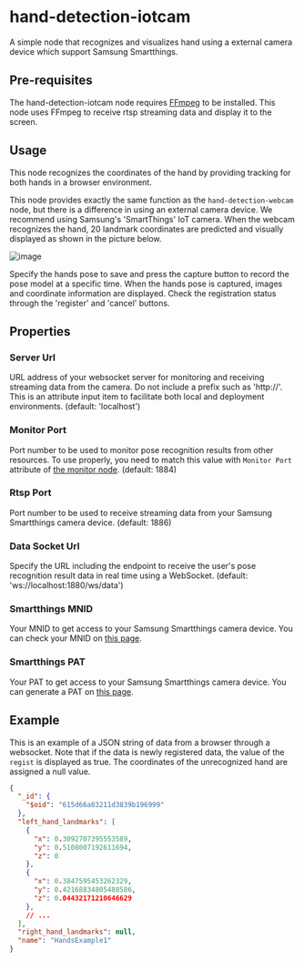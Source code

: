 # hand-detection-iotcam

A simple node that recognizes and visualizes hand using a external camera device which support Samsung Smartthings.

## Pre-requisites

The hand-detection-iotcam node requires [FFmpeg](https://ffmpeg.org/) to be installed. This node uses FFmpeg to receive rtsp streaming data and display it to the screen.

## Usage

This node recognizes the coordinates of the hand by providing tracking for both hands in a browser environment.

This node provides exactly the same function as the `hand-detection-webcam` node, but there is a difference in using an external camera device. We recommend using Samsung's 'SmartThings' IoT camera. When the webcam recognizes the hand, 20 landmark coordinates are predicted and visually displayed as shown in the picture below.

![image](https://user-images.githubusercontent.com/30489264/136223035-decf4060-8a0d-4fb3-9fa7-8cffd1c2491e.png)

Specify the hands pose to save and press the capture button to record the pose model at a specific time. When the hands pose is captured, images and coordinate information are displayed. Check the registration status through the 'register' and 'cancel' buttons.

## Properties

### Server Url

URL address of your websocket server for monitoring and receiving streaming data from the camera. Do not include a prefix such as 'http://'. This is an attribute input item to facilitate both local and deployment environments. (default: 'localhost')

### Monitor Port

Port number to be used to monitor pose recognition results from other resources. To use properly, you need to match this value with `Monitor Port` attribute of [the monitor node](https://github.com/5FNSaaS/node-red-contrib-motion-pose/tree/master/monitor). (default: 1884)

### Rtsp Port

Port number to be used to receive streaming data from your Samsung Smartthings camera device. (default: 1886)

### Data Socket Url

Specify the URL including the endpoint to receive the user's pose recognition result data in real time using a WebSocket. (default: 'ws://localhost:1880/ws/data')

### Smartthings MNID

Your MNID to get access to your Samsung Smartthings camera device. You can check your MNID on [this page](https://smartthings.developer.samsung.com/partner/dashboard).

### Smartthings PAT

Your PAT to get access to your Samsung Smartthings camera device. You can generate a PAT on [this page](https://account.smartthings.com/login?redirect=https%3A%2F%2Faccount.smartthings.com%2Ftokens).

## Example

This is an example of a JSON string of data from a browser through a websocket. Note that if the data is newly registered data, the value of the `regist` is displayed as true. The coordinates of the unrecognized hand are assigned a null value.

```json
{
  "_id": {
    "$oid": "615d66a03211d3839b196999"
  },
  "left_hand_landmarks": [
    {
      "x": 0.3092707395553589,
      "y": 0.5108007192611694,
      "z": 0
    },
    {
      "x": 0.3847595453262329,
      "y": 0.42168834805488586,
      "z": 0.04432171210646629
    },
    // ...
  ],
  "right_hand_landmarks": null,
  "name": "HandsExample1"
}
```